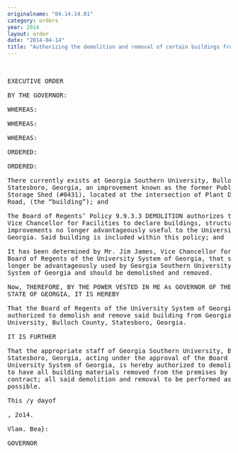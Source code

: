```yaml
---
originalname: "04.14.14.01"
category: orders
year: 2014
layout: order
date: "2014-04-14"
title: "Authorizing the demolition and removal of certain buildings from Georgia Southern University"
---
```

<pre>
 

EXECUTIVE ORDER

BY THE GOVERNOR:

WHEREAS:

WHEREAS:

WHEREAS:

ORDERED:

ORDERED:

There currently exists at Georgia Southern University, Bulloch County,
Statesboro, Georgia, an improvement known as the former Public Safety Annex
Storage Shed (#0431), located at the intersection of Plant Drive and Chandler
Road, (the “building”); and

The Board of Regents’ Policy 9.9.3.3 DEMOLITION authorizes the Chancellor or
Vice Chancellor for Facilities to declare buildings, structures and other
improvements no longer advantageously useful to the University System of
Georgia. Said building is included within this policy; and

It has been determined by Mr. Jim James, Vice Chancellor for Facilities of the
Board of Regents of the University System of Georgia, that said building can no
longer be advantageously used by Georgia Southern University or the University
System of Georgia and should be demolished and removed.

Now, THEREFORE, BY THE POWER VESTED IN ME As GOVERNOR OF THE
STATE OF GEORGIA, IT IS HEREBY

That the Board of Regents of the University System of Georgia is hereby
authorized to demolish and remove said building from Georgia Southern
University, Bulloch County, Statesboro, Georgia.

IT IS FURTHER

That the appropriate staff of Georgia Southern University, Bulloch County,
Statesboro, Georgia, acting under the approval of the Board of Regents of the
University System of Georgia, is hereby authorized to demolish said building and
to have all building materials removed from the premises by public works
contract; all said demolition and removal to be performed as expeditiously as
possible.

This /y dayof 

, 2o14.

Vlam. Bea}:

GOVERNOR

</pre>
